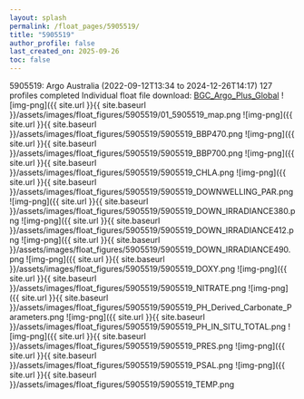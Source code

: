 ```yaml
---
layout: splash
permalink: /float_pages/5905519/
title: "5905519"
author_profile: false
last_created_on: 2025-09-26
toc: false
---
```

 
5905519: Argo Australia (2022-09-12T13:34 to 2024-12-26T14:17)
127 profiles completed
Individual float file download: [BGC_Argo_Plus_Global](https://ftp.soest.hawaii.edu/bgc_argo_plus/Individual_Floats/outliers_removed/5905519_Sprof_processed.nc)
![img-png]({{ site.url }}{{ site.baseurl }}/assets/images/float_figures/5905519/01_5905519_map.png
![img-png]({{ site.url }}{{ site.baseurl }}/assets/images/float_figures/5905519/5905519_BBP470.png
![img-png]({{ site.url }}{{ site.baseurl }}/assets/images/float_figures/5905519/5905519_BBP700.png
![img-png]({{ site.url }}{{ site.baseurl }}/assets/images/float_figures/5905519/5905519_CHLA.png
![img-png]({{ site.url }}{{ site.baseurl }}/assets/images/float_figures/5905519/5905519_DOWNWELLING_PAR.png
![img-png]({{ site.url }}{{ site.baseurl }}/assets/images/float_figures/5905519/5905519_DOWN_IRRADIANCE380.png
![img-png]({{ site.url }}{{ site.baseurl }}/assets/images/float_figures/5905519/5905519_DOWN_IRRADIANCE412.png
![img-png]({{ site.url }}{{ site.baseurl }}/assets/images/float_figures/5905519/5905519_DOWN_IRRADIANCE490.png
![img-png]({{ site.url }}{{ site.baseurl }}/assets/images/float_figures/5905519/5905519_DOXY.png
![img-png]({{ site.url }}{{ site.baseurl }}/assets/images/float_figures/5905519/5905519_NITRATE.png
![img-png]({{ site.url }}{{ site.baseurl }}/assets/images/float_figures/5905519/5905519_PH_Derived_Carbonate_Parameters.png
![img-png]({{ site.url }}{{ site.baseurl }}/assets/images/float_figures/5905519/5905519_PH_IN_SITU_TOTAL.png
![img-png]({{ site.url }}{{ site.baseurl }}/assets/images/float_figures/5905519/5905519_PRES.png
![img-png]({{ site.url }}{{ site.baseurl }}/assets/images/float_figures/5905519/5905519_PSAL.png
![img-png]({{ site.url }}{{ site.baseurl }}/assets/images/float_figures/5905519/5905519_TEMP.png
